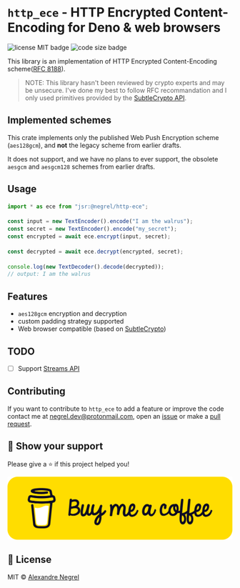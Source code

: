 # `http_ece` - HTTP Encrypted Content-Encoding for Deno & web browsers

![license MIT badge](https://img.shields.io/github/license/negrel/http-ece)
![code size badge](https://img.shields.io/github/languages/code-size/negrel/http-ece)

This library is an implementation of HTTP Encrypted Content-Encoding
scheme([RFC 8188](https://datatracker.ietf.org/doc/html/rfc8188)).

> NOTE: This library hasn't been reviewed by crypto experts and may be unsecure.
> I've done my best to follow RFC recommandation and I only used primitives
> provided by the
> [SubtleCrypto API](https://developer.mozilla.org/en-US/docs/Web/API/SubtleCrypto).

## Implemented schemes

This crate implements only the published Web Push Encryption scheme
(`aes128gcm`), and **not** the legacy scheme from earlier drafts.

It does not support, and we have no plans to ever support, the obsolete
`aesgcm` and `aesgcm128` schemes from earlier drafts.

## Usage

```ts
import * as ece from "jsr:@negrel/http-ece";

const input = new TextEncoder().encode("I am the walrus");
const secret = new TextEncoder().encode("my_secret");
const encrypted = await ece.encrypt(input, secret);

const decrypted = await ece.decrypt(encrypted, secret);

console.log(new TextDecoder().decode(decrypted));
// output: I am the walrus
```

## Features

- `aes128gcm` encryption and decryption
- custom padding strategy supported
- Web browser compatible (based on
  [SubtleCrypto](https://developer.mozilla.org/en-US/docs/Web/API/SubtleCrypto))

## TODO

- [ ] Support
      [Streams API](https://developer.mozilla.org/en-US/docs/Web/API/Streams_API)

## Contributing

If you want to contribute to `http_ece` to add a feature or improve the code
contact me at [negrel.dev@protonmail.com](mailto:negrel.dev@protonmail.com),
open an [issue](https://github.com/negrel/http_ece/issues) or make a
[pull request](https://github.com/negrel/http_ece/pulls).

## :stars: Show your support

Please give a :star: if this project helped you!

[![buy me a coffee](https://github.com/negrel/.github/raw/master/.github/images/bmc-button.png?raw=true)](https://www.buymeacoffee.com/negrel)

## :scroll: License

MIT © [Alexandre Negrel](https://www.negrel.dev/)
